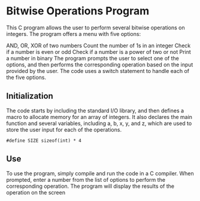 
# Bitwise Operations Program



This C program allows the user to perform several bitwise operations on integers. The program offers a menu with five options:

AND, OR, XOR of two numbers
Count the number of 1s in an integer
Check if a number is even or odd
Check if a number is a power of two or not
Print a number in binary
The program prompts the user to select one of the options, and then performs the corresponding operation based on the input provided by the user. The code uses a switch statement to handle each of the five options.


## Initialization

The code starts by including the standard I/O library, and then defines a macro to allocate memory for an array of integers. It also declares the main function and several variables, including a, b, x, y, and z, which are used to store the user input for each of the operations.



```
#define SIZE sizeof(int) * 4 

```
## Use

To use the program, simply compile and run the code in a C compiler. When prompted, enter a number from the list of options to perform the corresponding operation. The program will display the results of the operation on the screen